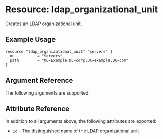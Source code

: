 # Resource: ldap_organizational_unit

Creates an LDAP organizational unit. 

## Example Usage

```hcl
resource "ldap_organizational_unit" "servers" {
  ou          = "Servers"
  path        = "OU=Example,DC=corp,DC=example,DC=com"
}
```

## Argument Reference

The following arguments are supported:



## Attribute Reference

In addition to all arguments above, the following attributes are exported:

* `id` - The distinguished name of the LDAP organizational unit
